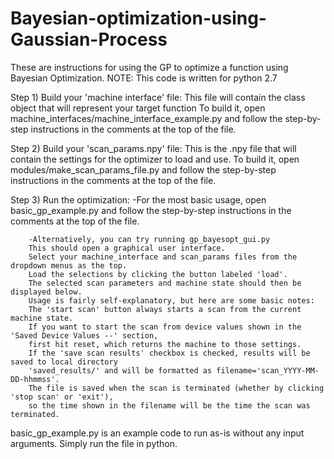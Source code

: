 # Bayesian-optimization-using-Gaussian-Process

These are instructions for using the GP to optimize a function using Bayesian Optimization.
NOTE: This code is written for python 2.7

Step 1) Build your 'machine interface' file:
        This file will contain the class object that will represent your target function
        To build it, open machine_interfaces/machine_interface_example.py and
        follow the step-by-step instructions in the comments at the top of the file.

Step 2) Build your 'scan_params.npy' file:
        This is the .npy file that will contain the settings for the optimizer to load and use.
        To build it, open modules/make_scan_params_file.py and
        follow the step-by-step instructions in the comments at the top of the file.

Step 3) Run the optimization:
        -For the most basic usage, open basic_gp_example.py and 
        follow the step-by-step instructions in the comments at the top of the file.

        -Alternatively, you can try running gp_bayesopt_gui.py
        This should open a graphical user interface.
        Select your machine_interface and scan_params files from the dropdown menus as the top.
        Load the selections by clicking the button labeled 'load'.
        The selected scan parameters and machine state should then be displayed below.
        Usage is fairly self-explanatory, but here are some basic notes:
        The 'start scan' button always starts a scan from the current machine state.
        If you want to start the scan from device values shown in the 'Saved Device Values --' section,
        first hit reset, which returns the machine to those settings.
        If the 'save scan results' checkbox is checked, results will be saved to local directory 
        'saved_results/' and will be formatted as filename='scan_YYYY-MM-DD-hhmmss'. 
        The file is saved when the scan is terminated (whether by clicking 'stop scan' or 'exit'),
        so the time shown in the filename will be the time the scan was terminated.


basic_gp_example.py is an example code to run as-is without any input arguments. Simply run the file in python.
